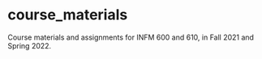 # course_materials
Course materials and assignments for INFM 600 and 610, in Fall 2021 and Spring 2022.
